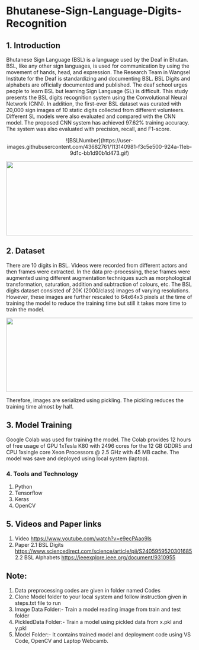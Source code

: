 # Bhutanese-Sign-Language-Digits-Recognition

## 1. Introduction
Bhutanese Sign Language (BSL) is a language used by the Deaf in Bhutan. BSL, like any other sign languages, is used for communication by using the movement of hands, head, and expression. The Research Team in Wangsel Institute for the Deaf is standardizing and documenting BSL. BSL Digits and alphabets are officially documented and published. The deaf school urges people to learn BSL but learning Sign Language (SL) is difficult. This study presents the BSL digits recognition system using the Convolutional Neural Network (CNN). In addition, the first-ever BSL dataset was curated with 20,000 sign images of 10 static digits collected from different volunteers. Different SL models were also evaluated and compared with the CNN model. The proposed CNN system has achieved 97.62% training accuracy. The system was also evaluated with precision, recall, and F1-score.
<p align="center">
  ![BSLNumber](https://user-images.githubusercontent.com/43682761/113140981-f3c5e500-924a-11eb-9d1c-bb1d90b1d473.gif)
</p>

<img src="https://user-images.githubusercontent.com/43682761/113140981-f3c5e500-924a-11eb-9d1c-bb1d90b1d473.gif" width="700" height="200">

## 2. Dataset
There are 10 digits in BSL. Videos were recorded from different actors and then frames were extracted. In the data pre-processing, these frames were augmented using different augmentation techniques such as morphological transformation, saturation, addition and subtraction of colours, etc. The BSL digits dataset consisted of 20K (2000/class) images of varying resolutions. However, these images are further rescaled to 64x64x3 pixels at the time of training the model to reduce the training time but still it takes more time to train the model.

<p align="center">
<img src="https://user-images.githubusercontent.com/43682761/113141804-fd9c1800-924b-11eb-894e-99c919f26df8.jpg" width="700" height="200">
</p>
Therefore, images are serialized using pickling. The pickling reduces the training time almost by half.

## 3. Model Training
Google Colab was used for training the model. The Colab provides 12 hours of free usage of GPU 1xTesla K80 with 2496 cores for the 12 GB GDDR5 and CPU 1xsingle core Xeon Processors @ 2.5 GHz with 45 MB cache. The model was save and deployed using local system (laptop).

### 4. Tools and Technology
1. Python
2. Tensorflow
3. Keras
4. OpenCV

## 5. Videos and Paper links
1. Video https://www.youtube.com/watch?v=e9ecPAao9ls
2. Paper
 2.1 BSL Digits https://www.sciencedirect.com/science/article/pii/S2405959520301685
 2.2 BSL Alphabets https://ieeexplore.ieee.org/document/9310955
 
 ## Note: 
 1. Data preprocessing codes are given in folder named Codes
 2. Clone Model folder to your local system and follow instruction given in steps.txt file to run
 3. Image Data Folder:- Train a model reading image from train and test folder
 4. PickledData Folder:- Train a model using pickled data from x.pkl and y.pkl
 5. Model Folder:- It contains trained model and deployment code using VS Code, OpenCV and Laptop Webcamb.

